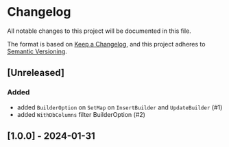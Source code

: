 # Changelog

All notable changes to this project will be documented in this file.

The format is based on [Keep a Changelog](https://keepachangelog.com/en/1.0.0/),
and this project adheres to [Semantic Versioning](https://semver.org/spec/v2.0.0.html).

## [Unreleased]
### Added
- added `BuilderOption` on `SetMap` on `InsertBuilder` and `UpdateBuilder` (#1)
- added `WithDbColumns` filter BuilderOption (#2)
  
## [1.0.0] - 2024-01-31
